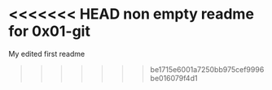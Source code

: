 <<<<<<< HEAD
non empty readme for 0x01-git
=======
My edited first readme
>>>>>>> be1715e6001a7250bb975cef9996be016079f4d1
